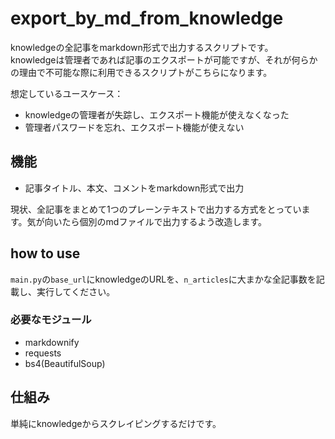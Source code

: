 # export_by_md_from_knowledge
knowledgeの全記事をmarkdown形式で出力するスクリプトです。  
knowledgeは管理者であれば記事のエクスポートが可能ですが、それが何らかの理由で不可能な際に利用できるスクリプトがこちらになります。

想定しているユースケース：
- knowledgeの管理者が失踪し、エクスポート機能が使えなくなった
- 管理者パスワードを忘れ、エクスポート機能が使えない

## 機能
- 記事タイトル、本文、コメントをmarkdown形式で出力

現状、全記事をまとめて1つのプレーンテキストで出力する方式をとっています。気が向いたら個別のmdファイルで出力するよう改造します。

## how to use
`main.py`の`base_url`にknowledgeのURLを、`n_articles`に大まかな全記事数を記載し、実行してください。

### 必要なモジュール
- markdownify
- requests
- bs4(BeautifulSoup)


## 仕組み
単純にknowledgeからスクレイピングするだけです。
